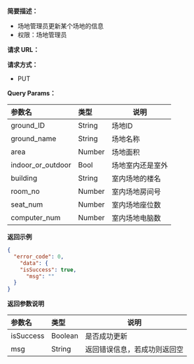 **简要描述：**

- 场地管理员更新某个场地的信息
- 权限：场地管理员

**请求 URL：**



**请求方式：**

- PUT

**Query Params：**

| 参数名            | 类型   | 说明             |
| :---------------- | :----- | ---------------- |
| ground_ID         | String | 场地ID           |
| ground_name       | String | 场地名称         |
| area              | Number | 场地面积         |
| indoor_or_outdoor | Bool   | 场地室内还是室外 |
| building          | String | 室内场地的楼名   |
| room_no           | Number | 室内场地房间号   |
| seat_num          | Number | 室内场地座位数   |
| computer_num      | Number | 室内场地电脑数   |

**返回示例**

```json
{
  "error_code": 0,
    "data": {
    "isSuccess": true,
      "msg": ""
  }
}
```

**返回参数说明**

| 参数名      | 类型    | 说明                           |
| :---------- | :------ | ------------------------------ |
| isSuccess | Boolean | 是否成功更新                 |
| msg       | String  | 返回错误信息，若成功则返回空 |
